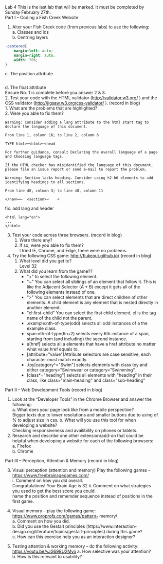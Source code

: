 Lab 4 
This is the last lab that will be marked. It must be completed by 
Sunday February 27th.  
Part I – Coding a Fish Creek Website  
1. Alter your Fish Creek code (from previous labs) to use the following:  
a. Classes and ids  
b. Centring layers 
```css
.centered{
    margin-left: auto;
    margin-right: auto;
    width: 70%;
}
```
c. The position attribute
```

```
d. The float attribute  
Ensure No. 1 is complete before you answer 2 & 3.  
2. Test your code with the HTML validator (http://validator.w3.org/ ) and the CSS 
validator (http://jigsaw.w3.org/css-validator/ ). (record in blog)  
    1. What are the problems that are highlighted?  
    2. Were you able to fix them?  
```
Warning: Consider adding a lang attribute to the html start tag to declare the language of this document.

From line 1, column 16; to line 2, column 6

TYPE html>↩<html>↩<head

For further guidance, consult Declaring the overall language of a page and Choosing language tags.

If the HTML checker has misidentified the language of this document, please file an issue report or send e-mail to report the problem.

Warning: Section lacks heading. Consider using h2-h6 elements to add identifying headings to all sections.

From line 48, column 3; to line 48, column 11

</nav>↩↩  <section>↩    <
```
fix: add lang and header 
```
<html lang="en">
...
</html>
```
3. Test your code across three browsers. (record in blog)  
    1. Were there any?  
    2. If so, were you able to fix them?  
    I tried IE, Chrome, and Edge, there were no problems.
4. Try the following CSS game: http://flukeout.github.io/ (record in blog) 
    1. What level did you get to?  
    Level 32
    2. What did you learn from the game??  
        * "+" to select the following element.
        * "~" You can select all siblings of an element that follow it. This is like the Adjacent Selector (A + B) except it gets all of the following elements instead of one.
        * ">" You can select elements that are direct children of other elements. A child element is any element that is nested directly in another element.
        * "el:first-child" You can select the first child element. el is the tag name of the child not the parent.
        * .example:nth-of-type(odd) selects all odd instances of a the example class.
        * span:nth-of-type(6n+2) selects every 6th instance of a span, starting from (and including) the second instance.
        * a[href] selects all a elements that have a href attribute no matter what value href equals to.
        * [attribute="value"]Attribute selectors are case sensitive, each character must match exactly.
        * .toy[category^="Swim"] selects elements with class toy and either category="Swimwear or category="Swimming".
        * [class*="heading"] selects all elements with "heading" in their class, like class="main-heading" and class="sub-heading"
 
 
Part II – Web Development Tools (record in blog)  
1. Look at the “Developer Tools” in the Chrome Browser and answer the following:  
a. What does your page look like from a mobile perspective?  
Bigger texts due to lower resolutions and smaller buttons due to using of % to adjust size in css.
b. What will you use this tool for when developing a website?  
Checking responsiveness and availibility on phones or tablets.
2. Research and describe one other extension/add-on that could be helpful when 
developing a website for each of the following browsers:  
a. Firefox  
b. Chrome  
  
Part III – Perception, Attention & Memory (record in blog)  

3. Visual perception (attention and memory) 
Play the following games - https://www.freebrainagegames.com/  
i. Comment on how you did overall.  
Congratulations! Your Brain Age is 32
ii. Comment on what strategies you used to get the best score you could.  
name the position and rememder sequence instead of positions in the first game.
 

4. Visual memory – play the following game: https://www.proprofs.com/games/pattern-
memory/  
a. Comment on how you did.  
b. Did you use the Gestalt principles (https://www.interaction-
design.org/literature/topics/gestalt-principles) during this game?  
c. How can this exercise help you as an interaction designer?  
 
 
5. Testing attention & working memory – do the following activity: 
https://youtu.be/vJG698U2Mvo 
a. How selective was your attention?  
b. How is this relevant to usability?  